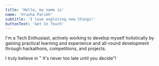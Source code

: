 ```yaml
---
title: 'Hello, my name is'
name: 'Vrusha Parikh'
subtitle: 'I love exploring new things!'
buttonText: 'Get In Touch'
---
```


I'm a Tech Enthusiast, actively working to develop myself holistically by gaining practical learning and experience and all-round development through hackathons, competitions, and projects. 

I truly believe in " It's never too late until you decide"!
